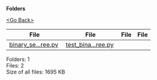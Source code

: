 **Folders**

[&lt;Go Back&gt;](../right.html)

<table><thead><tr class="header"><th><strong>File</strong></th><th><strong>File</strong></th><th><strong>File</strong></th><th><strong>File</strong></th></tr></thead><tbody><tr class="odd"><td><a href="binary_search_tree.py">binary_se...ree.py</a> </td><td><a href="test_binary_search_tree.py">test_bina...ree.py</a> </td><td></td><td></td></tr></tbody></table>

Folders: 1  
Files: 2  
Size of all files: 1695 KB
